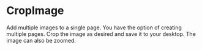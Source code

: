 # CropImage
Add multiple images to a single page. You have the option of creating multiple pages. Crop the image as desired and save it to your desktop. The image can also be zoomed.
